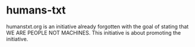 # humans-txt
humanstxt.org is an initiative already forgotten with the goal of stating that WE ARE PEOPLE NOT MACHINES. This initiative is about promoting the initiative.
